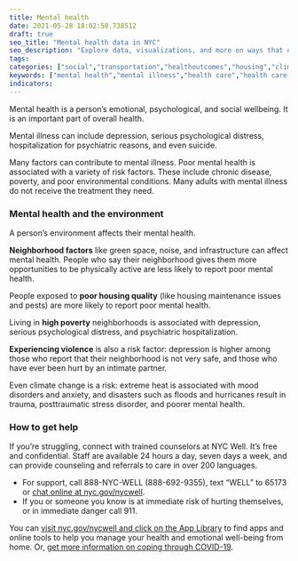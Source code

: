 ```yaml
---
title: Mental health
date: 2021-05-28 18:02:58.738512
draft: true
seo_title: "Mental health data in NYC"
seo_description: "Explore data, visualizations, and more on ways that environments shape health in New York City's neighborhoods."
tags: 
categories: ["social","transportation","healthoutcomes","housing","climatehealth"]
keywords: ["mental health","mental illness","health care","health care access","health","depression","hospitalization","suicide","self-harm","violence"]
indicators: 
---
```


Mental health is a person’s emotional, psychological, and social wellbeing. It is an important part of overall health.

Mental illness can include depression, serious psychological distress, hospitalization for psychiatric reasons, and even suicide.

Many factors can contribute to mental illness. Poor mental health is associated with a variety of risk factors. These include chronic disease, poverty, and poor environmental conditions. Many adults with mental illness do not receive the treatment they need.

### Mental health and the environment
A person’s environment affects their mental health.

**Neighborhood factors** like green space, noise, and infrastructure can affect mental health. People who say their neighborhood gives them more opportunities to be physically active are less likely to report poor mental health.

People exposed to **poor housing quality** (like housing maintenance issues and pests) are more likely to report poor mental health.

Living in **high poverty** neighborhoods is associated with depression, serious psychological distress, and psychiatric hospitalization.

**Experiencing violence** is also a risk factor: depression is higher among those who report that their neighborhood is not very safe, and those who have ever been hurt by an intimate partner.

Even climate change is a risk: extreme heat is associated with mood disorders and anxiety, and disasters such as floods and hurricanes result in trauma, posttraumatic stress disorder, and poorer mental health.

### How to get help
If you’re struggling, connect with trained counselors at NYC Well. It’s free and confidential. Staff are available 24 hours a day, seven days a week, and can provide counseling and referrals to care in over 200 languages.
- For support, call 888-NYC-WELL (888-692-9355), text “WELL” to 65173 or [chat online at nyc.gov/nycwell](https://www.nyc.gov/nycwell).
- If you or someone you know is at immediate risk of hurting themselves, or in immediate danger call 911.

You can [visit nyc.gov/nycwell and click on the App Library](https://www.nyc.gov/nycwell) to find apps and online tools to help you manage your health and emotional well-being from home. Or, [get more information on coping through COVID-19](https://www1.nyc.gov/site/acs/about/covidhelp.page).
